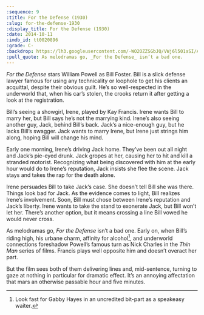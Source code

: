 ```yaml
---
:sequence: 9
:title: For the Defense (1930)
:slug: for-the-defense-1930
:display_title: For the Defense (1930)
:date: 2014-10-11
:imdb_id: tt0020896
:grade: C-
:backdrop: https://lh3.googleusercontent.com/-WO2OZZSGbJQ/VWj6l501aSI/AAAAAAAACso/6pBMm54AoGE/w1000-rj/for-the-defense-1930.jpg
:pull_quote: As melodramas go, _For the Defense_ isn’t a bad one.
---
```

_For the Defense_ stars William Powell as Bill Foster. Bill is a slick defense lawyer famous for using any technicality or loophole to get his clients an acquittal, despite their obvious guilt. He’s so well-respected in the underworld that, when his car’s stolen, the crooks return it after getting a look at the registration.

Bill’s seeing a showgirl, Irene, played by Kay Francis. Irene wants Bill to marry her, but Bill says he’s not the marrying kind. Irene’s also seeing another guy, Jack, behind Bill’s back. Jack’s a nice-enough guy, but he lacks Bill’s swagger. Jack wants to marry Irene, but Irene just strings him along, hoping Bill will change his mind.

Early one morning, Irene’s driving Jack home. They’ve been out all night and Jack’s pie-eyed drunk. Jack gropes at her, causing her to hit and kill a stranded motorist. Recognizing what being discovered with him at the early hour would do to Irene’s reputation, Jack insists she flee the scene. Jack stays and takes the rap for the death alone.

Irene persuades Bill to take Jack’s case. She doesn’t tell Bill she was there. Things look bad for Jack. As the evidence comes to light, Bill realizes Irene’s involvement. Soon, Bill must chose between Irene’s reputation and Jack’s liberty. Irene wants to take the stand to exonerate Jack, but Bill won’t let her. There’s another option, but it means crossing a line Bill vowed he would never cross.

As melodramas go, _For the Defense_ isn’t a bad one. Early on, when Bill’s riding high, his urbane charm, affinity for alcohol[^1], and underworld connections foreshadow Powell’s famous turn as Nick Charles in the _Thin Man_ series of films. Francis plays well opposite him and doesn’t overact her part.

But the film sees both of them delivering lines and, mid-sentence, turning to gaze at nothing in particular for dramatic effect. It’s an annoying affectation that mars an otherwise passable hour and five minutes.

[^1]: Look fast for Gabby Hayes in an uncredited bit-part as a speakeasy waiter.
